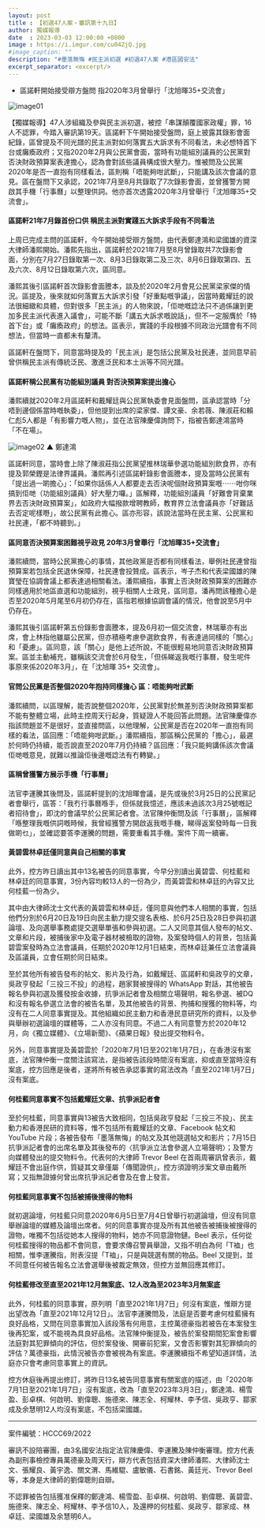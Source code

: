```yaml
---
layout: post
title : 【初選47人案・審訊第十九日】
author: 獨媒報導
date  : 2023-03-03 12:00:00 +0800
image : https://i.imgur.com/cu04ZjQ.jpg
#image_caption: ""
description: "#墨落無悔 #民主派初選 #初選47人案 #港區國安法"
excerpt_separator: <excerpt/>
---
```


- 區諾軒開始接受辯方盤問 指2020年3月曾舉行「沈旭暉35+交流會」

<excerpt/>

![image01](https://i.imgur.com/qZp13NB.png)

【獨媒報導】47人涉組織及參與民主派初選，被控「串謀顛覆國家政權」罪，16人不認罪，今踏入審訊第19天。區諾軒下午開始接受盤問，庭上披露其錄影會面紀錄，區曾提及不同光譜的民主派對如何落實五大訴求有不同看法，未必想特首下台或癱瘓政府；又指2020年2月與公民黨會面，當時有功能組別議員的公民黨對否決財政預算案表達擔心，認為會對該些議員構成很大壓力。惟被問及公民黨2020年是否一直抱有同樣看法，區則稱「唔能夠咁武斷」，只能講及該次會議的意見。區在盤問下又承認，2021年7月至8月共錄取了7次錄影會面，並曾獲警方開啟其手機「行事曆」以整理供詞。他亦首次透露2020年3月曾舉行「沈旭暉35+交流會」。

#### 區諾軒21年7月錄首份口供 稱民主派對實踐五大訴求手段有不同看法

上周已完成主問的區諾軒，今午開始接受辯方盤問，由代表鄭達鴻和梁國雄的資深大律師潘熙開始。潘熙先指出，區諾軒於2021年7月至8月曾錄取共7次錄影會面，分別在7月27日錄取第一次、8月3日錄取第二及三次、8月6日錄取第四、五及六次、8月12日錄取第六次，區同意。

潘熙其後引區諾軒首次錄影會面謄本，談及於2020年2月會見公民黨梁家傑的情況。區提及，後來就如何落實五大訴求引發「好重點嘅爭議」，因當時戴耀廷的說法很細緻和具體，但對很多「民主派」的人物來說，「佢哋嘅諗法只不過係讓到更加多民主派代表進入議會」，可能不斷「講五大訴求嘅說話」，但不一定服膺於「特首下台」或「癱瘓政府」的想法。區表示，實踐的手段根據不同政治光譜會有不同想法，但當時一直都未有釐清。

區諾軒在盤問下，同意當時提及的「民主派」是包括公民黨及社民連，並同意早前曾供稱民主派有傳統泛民、激進泛民和本土派等不同光譜。

#### 區諾軒稱公民黨有功能組別議員 對否決預算案提出擔心

潘熙續就2020年2月區諾軒和戴耀廷與公民黨執委會見面盤問，區承認當時「分唔到邊個係當時嘅執委」，但他提到出席的梁家傑、譚文豪、余若薇、陳淑莊和賴仁彪5人都是「有影響力嘅人物」，並在法官陳慶偉詢問下，指被告鄭達鴻當時「不在場」。

![image02](https://i.imgur.com/FWAjVJJ.png)
▲ 鄭達鴻

區諾軒同意，當時會上除了陳淑莊指公民黨望推林瑞華參選功能組別飲食界，亦有提及郭榮鏗是法律界議員。潘熙再引述區諾軒錄影會面謄本，提及當時公民黨有「提出過一啲擔心」：「如果你話係人人都要走去否決呢個財政預算案嘅⋯⋯咁你咪搞到佢哋（功能組別議員）好大壓力囉。」區解釋，功能組別議員「好難會背棄業界去否決財政預算案」，如政府大幅撥款增聘教師，教育界立法會議員亦「好難話去否定呢樣嘢」，故公民黨有此擔心。區亦形容，該說法當時在民主黨、公民黨和社民連，「都不時聽到。」

#### 區同意否決預算案困難視乎政見 20年3月曾舉行「沈旭暉35+交流會」

潘熙續問，當時公民黨擔心的事情，其他政黨是否都有同樣看法，舉例社民連曾指預算案若包括全民退休保障，社民連會投贊成。區表示，岑子杰和代表梁國雄的陳寶瑩在協調會議上都表達過相關看法。潘熙續指，事實上否決財政預算案的困難亦同樣適用於地區直選和功能組別，視乎相關人士政見，區同意。潘再問該種擔心是否至2020年5月尾至6月初仍存在，區指若根據協調會議的情況，他會說至5月中仍存在。

潘熙其後引區諾軒第五份錄影會面謄本，提及6月初一個交流會，林瑞華亦有出席，會上林指他雖屬公民黨，但亦積極考慮參選飲食界，有表達過同樣的「關心」和「憂慮」。區同意，該「關心」是他上述所說，不能很輕易地同意否決財政預算案。區並主動補充，雖稱該交流會於6月發生，「但係睇返我嘅行事曆，發生呢件事原來係2020年3月」，在「沈旭暉 35+ 交流會」。

#### 官問公民黨是否整個2020年抱持同樣擔心 區：唔能夠咁武斷

潘熙續問，以區理解，能否說整個2020年，公民黨對於無差別否決財政預算案都不能有整體立場，此時主控周天行起身，質疑證人不能回答此問題。法官陳慶偉亦指該問題並不是很好，並直接問區，以他理解，公民黨是否在2020年一直抱有同樣的看法，區回應：「唔能夠咁武斷。」潘熙續指，那區稱公民黨的「擔心」，最遲於何時仍持續，能否說直至2020年7月仍持續？區回應：「我只能夠講係該次會議佢哋嘅意見，就難以推論佢後邊嘅諗法有冇轉變。」

#### 區稱曾獲警方展示手機「行事曆」

法官李運騰其後問及，區諾軒提到的沈旭暉會議，是先或後於3月25日的公民黨記者會舉行，區答：「我冇行事曆喺手，但係就我憶述，應該未過該次3月25號嘅記者招待會」，即沈的會議早於公民黨記者會。法官陳仲衡問及該「行事曆」，區解釋「喺整理我嘅供詞嘅時候，我曾經獲警方開啟返我嘅手機，睇得返案發時每一日我做啲乜」，並確認要答李運騰的問題，需要重看其手機。案件下周一續審。

#### 黃碧雲林卓廷僅同意與自己相關的事實

此外，控方昨日讀出其中13名被告的同意事實，今早分別讀出黃碧雲、何桂藍和林卓廷的同意事實，3份內容均較13人的一份為少，而黃碧雲和林卓廷的內容又比何桂藍一份為少。

其中由大律師沈士文代表的黃碧雲和林卓廷，僅同意與他們本人相關的事實，包括他們分別於6月20日及19日向民主動力提交提名表格、於6月25日及28日參與初選論壇、及向選舉事務處提交選舉單張和參與初選。二人又同意其個人發布的帖文、文章和片段，被捕後家中及電子器材被檢取的證物，及案發時個人的背景，包括黃碧雲案發時為立法會議員，任期於2020年12月1日結束，而林卓廷兼任立法會議員及區議員，立會任期於同日結束。

至於其他所有被告發布的帖文、影片及行為，如戴耀廷、區諾軒和吳政亨的文章，吳政亨發起「三投三不投」的過程，趙家賢被搜得的 WhatsApp 對話，其他被告報名參與初選及獲發按金收據，抗爭派記者會及相關立場聲明，報名參選、被DQ和沒有報名參選立法會的被告名單，及其他被告的背景、拘捕和搜獲的物料等，均沒有在二人同意事實提及。其他組織如民主動力和香港民意研究所的資料，以及參與舉辦初選論壇的媒體等，二人亦沒有同意。不過二人有同意警方於2020年12月，向《獨立媒體》、《立場新聞》、《蘋果日報》發出提交物料令。

另外，同意事實提及黃碧雲於「2020年7月1日至2021年1月7日」，在香港沒有案底，法官陳仲衡一度關注該寫法，是指被告該段時間沒有案底，抑或直至當時沒有案底，控方回應是後者，遂將所有被告承認事實的寫法改為「直至2021年1月7日」沒有案底。

#### 何桂藍同意事實不包括戴耀廷文章、抗爭派記者會

至於何桂藍，同意事實與13被告大致相同，包括吳政亨發起「三投三不投」、民主動力和香港民研的資料等，惟不包括所有戴耀廷的文章、Facebook 帖文和 YouTube 片段；各被告發布「墨落無悔」的帖文及其他競選帖文和影片；7月15日抗爭派記者會的出席名單及其後發布的〈抗爭派立法會參選人立場聲明〉；及警方向媒體發出的提交物料令。代表何的大律師 Trevor Beel 在首兩周審訊曾表示，戴耀廷不會出庭作供，質疑其文章僅屬「傳聞證供」，控方須證明涉案文章由戴所寫；又指無證據何曾出席抗爭派記者會及在會上發言。

#### 何桂藍同意事實不包括被捕後搜得的物料

就初選論壇，何桂藍只同意2020年6月5日至7月4日曾舉行初選論壇，但沒有同意舉辦論壇的媒體及論壇出席者。何的同意事實亦提及所有其他被告被捕後被搜得的證物，唯獨不包括從她本人搜得的物料，她亦不同意證物鏈。Beel 表示，任何從何桂藍搜得的物品都不會同意，會要求傳召警員舉證，又指不明白為何「T裇」也相關，惟李運騰指，附表沒提「T裇」，只是與競選有關的物品。Beel 又提到，並不同意任何被告報名立法會選舉後被裁定無效，但控方並無回應其修訂。

#### 何桂藍修改至直至2021年12月無案底、12人改為至2023年3月無案底

此外，何桂藍的同意事實，原列明「直至2021年1月7日」何沒有案底，惟辯方提出望改為「直至2021年12月12日」。法官李運騰問及，法庭是否要考慮何桂藍擁有良好品格，又問在同意事實加入該段落有何用意，主控萬德豪指若被告在本案發生後再犯案，或不能視為具良好品格。法官陳仲衡提及，被告於案發期間犯案會影響法庭對其犯罪傾向的評估，但於案發後、開審前犯案，又會否影響對其犯罪傾向的評估？萬德豪指，此情況被告亦會被視為有案底。李運騰續指不希望知道詳情，法庭亦只會考慮同意事實上的資訊。

控方休庭後再提出修訂，將昨日13名被告同意事實有關案底的描述，由「2020年7月1日至2021年1月7日」沒有案底，改為「直至2023年3月3日」，鄭達鴻、楊雪盈、彭卓棋、何啟明、劉偉聰、施德來、陳志全、柯耀林、李予信、吳政亨、鄒家成及余慧明12人均沒有案底，不包括梁國雄。

---

案件編號：HCCC69/2022

審訊不設陪審團，由3名國安法指定法官陳慶偉、李運騰及陳仲衡審理。控方代表為副刑事檢控專員萬德豪及周天行，辯方代表包括資深大律師潘熙、大律師沈士文、張耀良、黃宇逸、關文渭、馬維騉、盧敏儀、石書銘、黃廷光、Trevor Beel 等，本身是大律師的劉偉聰則自辯。

不認罪被告包括獲准保釋的鄭達鴻、楊雪盈、彭卓棋、何啟明、劉偉聰、黃碧雲、施德來、陳志全、柯耀林、李予信10人，及還柙的何桂藍、吳政亨、鄒家成、林卓廷、梁國雄及余慧明6人。
